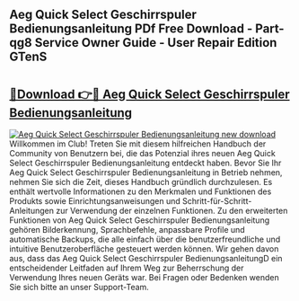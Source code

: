 ## Aeg Quick Select Geschirrspuler Bedienungsanleitung PDf Free Download - Part-qg8 Service Owner Guide - User Repair Edition GTenS

# <h2><a href="http://df1jid.blite.top/?on=Aeg+Quick+Select+Geschirrspuler+Bedienungsanleitung">🔗Download 👉🔴 Aeg Quick Select Geschirrspuler Bedienungsanleitung</a></h2>

[![Aeg Quick Select Geschirrspuler Bedienungsanleitung new download](https://i.imgur.com/lujVjoI.png)](http://df1jid.blite.top/?on=Aeg+Quick+Select+Geschirrspuler+Bedienungsanleitung)
Willkommen im Club! Treten Sie mit diesem hilfreichen Handbuch der Community von Benutzern bei, die das Potenzial ihres neuen Aeg Quick Select Geschirrspuler Bedienungsanleitung entdeckt haben. Bevor Sie Ihr Aeg Quick Select Geschirrspuler Bedienungsanleitung in Betrieb nehmen, nehmen Sie sich die Zeit, dieses Handbuch gründlich durchzulesen. Es enthält wertvolle Informationen zu den Merkmalen und Funktionen des Produkts sowie Einrichtungsanweisungen und Schritt-für-Schritt-Anleitungen zur Verwendung der einzelnen Funktionen. Zu den erweiterten Funktionen von Aeg Quick Select Geschirrspuler Bedienungsanleitung gehören Bilderkennung, Sprachbefehle, anpassbare Profile und automatische Backups, die alle einfach über die benutzerfreundliche und intuitive Benutzeroberfläche gesteuert werden können. Wir gehen davon aus, dass das Aeg Quick Select Geschirrspuler BedienungsanleitungD ein entscheidender Leitfaden auf Ihrem Weg zur Beherrschung der Verwendung Ihres neuen Geräts war. Bei Fragen oder Bedenken wenden Sie sich bitte an unser Support-Team.
